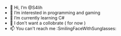 - 👋 Hi, I’m @S4lih
- 👀 I’m interested in programming and gaming
- 🌱 I’m currently learning C#
- 💞️ I don't want a collobrate ( for now )
- 📫 You can't reach me :SmilingFaceWithSunglasses:

<!---
S4lih/S4lih is a ✨ special ✨ repository because its `README.md` (this file) appears on your GitHub profile.
You can click the Preview link to take a look at your changes.
--->
